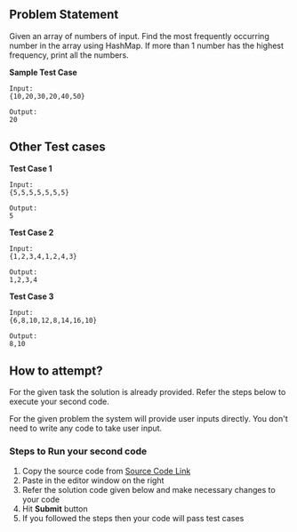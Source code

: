 ## Problem Statement
Given an array of numbers of input. Find the most frequently occurring number 
in the array using HashMap. If more than 1 number has the highest frequency, 
print all the numbers.



**Sample Test Case**
```
Input:
{10,20,30,20,40,50}

Output:
20
```
## Other Test cases
**Test Case 1**
```
Input:
{5,5,5,5,5,5,5} 

Output:
5
```
**Test Case 2**
```
Input:
{1,2,3,4,1,2,4,3} 

Output:
1,2,3,4
```

**Test Case 3**
```
Input:
{6,8,10,12,8,14,16,10}

Output:
8,10
```

## How to attempt?
For the given task the solution is already provided. Refer the steps below to execute your second code.

For the given problem the system will provide user inputs directly. You don't need to write any code to take user input.

### Steps to Run your second code
1. Copy the source code from [Source Code Link](https://raw.githubusercontent.com/Aartiarora22/Lab_assignments/main/P1/T3/Main.java)
2. Paste in the editor window on the right
3. Refer the solution code given below and make necessary changes to your code
4. Hit **Submit** button
5. If you followed the steps then your code will pass test cases
